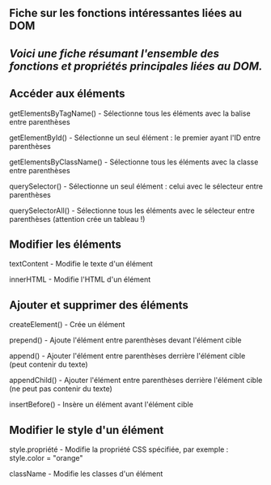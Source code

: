 ## Fiche sur les fonctions intéressantes liées au DOM

## _Voici une fiche résumant l'ensemble des fonctions et propriétés principales liées au DOM._

## Accéder aux éléments

getElementsByTagName() - Sélectionne tous les éléments avec la balise entre parenthèses

getElementById() - Sélectionne un seul élément : le premier ayant l'ID entre parenthèses

getElementsByClassName() - Sélectionne tous les éléments avec la classe entre parenthèses

querySelector() - Sélectionne un seul élément : celui avec le sélecteur entre parenthèses

querySelectorAll() - Sélectionne tous les éléments avec le sélecteur entre parenthèses (attention crée un tableau !)



## Modifier les éléments

textContent - Modifie le texte d'un élément

innerHTML - Modifie l'HTML d'un élément



## Ajouter et supprimer des éléments

createElement() - Crée un élément

prepend() - Ajoute l'élément entre parenthèses devant l'élément cible

append() - Ajouter l'élément entre parenthèses derrière l'élément cible (peut contenir du texte)

appendChild() - Ajouter l'élément entre parenthèses derrière l'élément cible (ne peut pas contenir du texte)

insertBefore() - Insère un élément avant l'élément cible



## Modifier le style d'un élément

style.propriété - Modifie la propriété CSS spécifiée, par exemple : style.color = "orange"

className - Modifie les classes d'un élément







